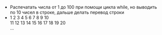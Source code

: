  - Распечатать числа от 1 до 100 при помощи цикла while, но
выводить по 10 чисел в строке, дальше делать перевод
строки
 - 1 2 3 4 5 6 7 8 9 10  
11 12 13 14 15 16 17 18 19 20  
…